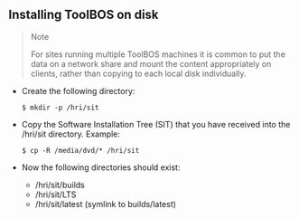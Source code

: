 ## Installing ToolBOS on disk

>Note
>
>    For sites running multiple ToolBOS machines it is common to put the data on a network share and mount the content
>    appropriately on clients, rather than copying to each local disk individually.


* Create the following directory:
    
      $ mkdir -p /hri/sit
      
* Copy the Software Installation Tree (SIT) that you have received into the /hri/sit directory.
  Example:

      $ cp -R /media/dvd/* /hri/sit
      

* Now the following directories should exist:

    * /hri/sit/builds
    * /hri/sit/LTS
    * /hri/sit/latest (symlink to builds/latest)

